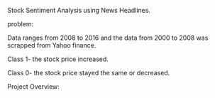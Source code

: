 Stock Sentiment Analysis using News Headlines.

problem:

Data ranges from 2008 to 2016 and the data from 2000 to 2008 was scrapped from Yahoo finance.

Class 1- the stock price increased.


Class 0- the stock price stayed the same or decreased.

Project Overview:


